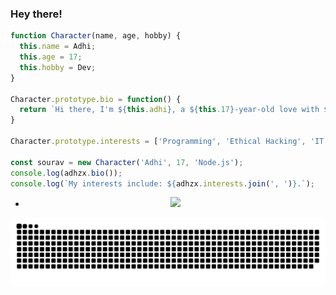 ### Hey there!

```javascript
function Character(name, age, hobby) {
  this.name = Adhi;
  this.age = 17;
  this.hobby = Dev;
}

Character.prototype.bio = function() {
  return `Hi there, I'm ${this.adhi}, a ${this.17}-year-old love with ${kali-linux}!`;
}

Character.prototype.interests = ['Programming', 'Ethical Hacking', 'IT', 'Artifical Intelligence"];

const sourav = new Character('Adhi', 17, 'Node.js');
console.log(adhzx.bio());
console.log(`My interests include: ${adhzx.interests.join(', ')}.`);
```

- <p align="center"> 
  <img src="https://i.ibb.co/WB0pDzL/skull-sorcerer.jpg" width="300"   










<picture>
  <source
    media="(prefers-color-scheme: dark)"
    srcset="https://raw.githubusercontent.com/platane/snk/output/github-contribution-grid-snake-dark.svg"
  />
  <source
    media="(prefers-color-scheme: light)"
    srcset="https://raw.githubusercontent.com/platane/snk/output/github-contribution-grid-snake.svg"
  />
  <img
    alt="github contribution grid snake animation"
    src="https://raw.githubusercontent.com/platane/snk/output/github-contribution-grid-snake.svg"
  />
</picture>
